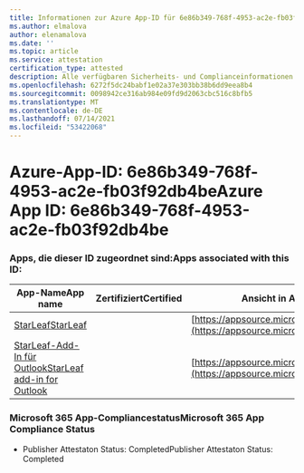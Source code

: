 ```yaml
---
title: Informationen zur Azure App-ID für 6e86b349-768f-4953-ac2e-fb03f92db4be
ms.author: elmalova
author: elenamalova
ms.date: ''
ms.topic: article
ms.service: attestation
certification_type: attested
description: Alle verfügbaren Sicherheits- und Complianceinformationen für 6e86b349-768f-4953-ac2e-fb03f92db4be.
ms.openlocfilehash: 6272f5dc24babf1e02a37e303bb38b6dd9eea8b4
ms.sourcegitcommit: 0098942ce316ab984e09fd9d2063cbc516c8bfb5
ms.translationtype: MT
ms.contentlocale: de-DE
ms.lasthandoff: 07/14/2021
ms.locfileid: "53422068"
---
```

# <a name="azure-app-id-6e86b349-768f-4953-ac2e-fb03f92db4be"></a><span data-ttu-id="fcf91-103">Azure-App-ID: 6e86b349-768f-4953-ac2e-fb03f92db4be</span><span class="sxs-lookup"><span data-stu-id="fcf91-103">Azure App ID: 6e86b349-768f-4953-ac2e-fb03f92db4be</span></span>


### <a name="apps-associated-with-this-id"></a><span data-ttu-id="fcf91-104">Apps, die dieser ID zugeordnet sind:</span><span class="sxs-lookup"><span data-stu-id="fcf91-104">Apps associated with this ID:</span></span>
| <span data-ttu-id="fcf91-105">**App-Name**</span><span class="sxs-lookup"><span data-stu-id="fcf91-105">**App name**</span></span> | <span data-ttu-id="fcf91-106">**Zertifiziert**</span><span class="sxs-lookup"><span data-stu-id="fcf91-106">**Certified**</span></span> | <span data-ttu-id="fcf91-107">**Ansicht in AppSource**</span><span class="sxs-lookup"><span data-stu-id="fcf91-107">**View in AppSource**</span></span> |
|-|-|-|
| [<span data-ttu-id="fcf91-108">StarLeaf</span><span class="sxs-lookup"><span data-stu-id="fcf91-108">StarLeaf</span></span>](https://docs.microsoft.com/en-us/microsoft-365-app-certification/forward/WA200000185) |  | [https://appsource.microsoft.com/product/office/WA200000185](https://appsource.microsoft.com/product/office/WA200000185) |
| [<span data-ttu-id="fcf91-109">StarLeaf-Add-In für Outlook</span><span class="sxs-lookup"><span data-stu-id="fcf91-109">StarLeaf add-in for Outlook</span></span>](https://docs.microsoft.com/en-us/microsoft-365-app-certification/forward/WA104381343) |  | [https://appsource.microsoft.com/product/office/WA104381343](https://appsource.microsoft.com/product/office/WA104381343) |

### <a name="microsoft-365-app-compliance-status"></a><span data-ttu-id="fcf91-110">Microsoft 365 App-Compliancestatus</span><span class="sxs-lookup"><span data-stu-id="fcf91-110">Microsoft 365 App Compliance Status</span></span>
- <span data-ttu-id="fcf91-111">Publisher Attestaton Status: Completed</span><span class="sxs-lookup"><span data-stu-id="fcf91-111">Publisher Attestaton Status: Completed</span></span>
